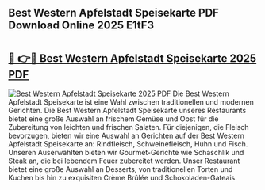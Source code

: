 ## Best Western Apfelstadt Speisekarte PDF Download Online 2025 E1tF3

# <h2><a href="http://gcah7a.nevu.top/?p=Best+Western+Apfelstadt+Speisekarte">🔗 👉🔴 Best Western Apfelstadt Speisekarte 2025 PDF</a></h2>

[![Best Western Apfelstadt Speisekarte 2025 PDF](https://i.imgur.com/dBaPXMq.png)](http://gcah7a.nevu.top/?p=Best+Western+Apfelstadt+Speisekarte)
Die Best Western Apfelstadt Speisekarte ist eine Wahl zwischen traditionellen und modernen Gerichten. Die Best Western Apfelstadt Speisekarte unseres Restaurants bietet eine große Auswahl an frischem Gemüse und Obst für die Zubereitung von leichten und frischen Salaten. Für diejenigen, die Fleisch bevorzugen, bieten wir eine Auswahl an Gerichten auf der Best Western Apfelstadt Speisekarte an: Rindfleisch, Schweinefleisch, Huhn und Fisch. Unseren Auserwählten bieten wir Gourmet-Gerichte wie Schaschlik und Steak an, die bei lebendem Feuer zubereitet werden. Unser Restaurant bietet eine große Auswahl an Desserts, von traditionellen Torten und Kuchen bis hin zu exquisiten Crème Brûlée und Schokoladen-Gateais.
